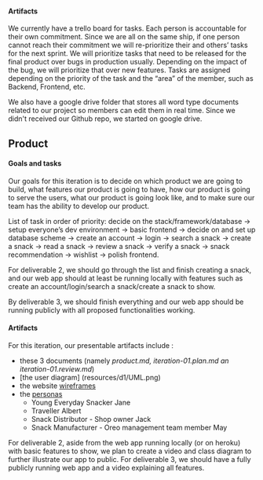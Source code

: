 #### Artifacts

We currently have a trello board for tasks. Each person is accountable for their own commitment. Since we are all on the same ship, if one person cannot reach their commitment we will re-prioritize their and others’ tasks for the next sprint. We will prioritize tasks that need to be released for the final product over bugs in production usually. Depending on the impact of the bug, we will prioritize that over new features. Tasks are assigned depending on the priority of the task and the “area” of the member, such as Backend, Frontend, etc.


We also have a google drive folder that stores all word type documents related to our project so members can edit them in real time. Since we didn't received our Github repo, we started on google drive.

## Product


#### Goals and tasks

Our goals for this iteration is to decide on which product we are going to build, what features our product is going to have, how our product is going to serve the users, what our product is going look like, and to make sure our team has the ability to develop our product.


List of task in order of priority: decide on the stack/framework/database -> setup everyone’s dev environment -> basic frontend -> decide on and set up database scheme -> create an account -> login -> search a snack -> create a snack -> read a snack -> review a snack -> verify a snack -> snack recommendation -> wishlist -> polish frontend.


For deliverable 2, we should go through the list and finish creating a snack, and our web app should at least be running locally with features such as create an account/login/search a snack/create a snack to show.


By deliverable 3, we should finish everything and our web app should be running publicly with all proposed functionalities working.

#### Artifacts


For this iteration, our presentable artifacts include :
* these 3 documents (namely *product.md, iteration-01.plan.md an iteration-01.review.md*)
* [the user diagram] (resources/d1/UML.png)
* the website [wireframes](#)
* the [personas](https://app.xtensio.com/nbimdqra)
   * Young Everyday Snacker Jane
   * Traveller Albert
   * Snack Distributor - Shop owner Jack
   * Snack Manufacturer - Oreo management team member May


For deliverable 2, aside from the web app running locally (or on heroku) with basic features to show, we plan to create a video and class diagram to further illustrate our app to public.
For deliverable 3, we should have a fully publicly running web app and a video explaining all features.

